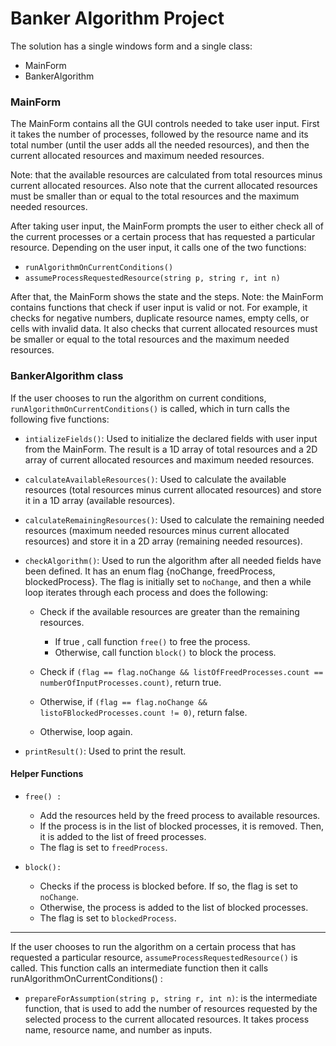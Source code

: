 # Banker Algorithm Project

The solution has a single windows form and a single class:
- MainForm
- BankerAlgorithm

### MainForm

The MainForm contains all the GUI controls needed to take user input. First it takes the number of processes, followed by the resource name and its total number (until the user adds all the needed resources), and then the current allocated resources and maximum needed resources.
 
Note: that the available resources are calculated from total resources minus current allocated resources. Also note that the current allocated resources must be smaller than or equal to the total resources and the maximum needed resources.

After taking user input, the MainForm prompts the user to either check all of the current processes or a certain process that has requested a particular resource. Depending on the user input, it calls one of the two functions:

- `runAlgorithmOnCurrentConditions()`
- `assumeProcessRequestedResource(string p, string r, int n)`

After that, the MainForm shows the state and the steps.
Note: the MainForm contains functions that check if user input is valid or not. For example, it checks for negative numbers, duplicate resource names, empty cells, or cells with invalid data. It also checks that current allocated resources must be smaller or equal to the total resources and the maximum needed resources.

### BankerAlgorithm class

If the user chooses to run the algorithm on current conditions, `runAlgorithmOnCurrentConditions()` is called, which in turn calls the following five functions:

- `intializeFields()`: Used to initialize the declared fields with user input from the MainForm. The result is a 1D array of total resources and a 2D array of current allocated resources and maximum needed resources.

- `calculateAvailableResources()`: Used to calculate the available resources (total resources minus current allocated resources) and store it in a 1D array (available resources).

- `calculateRemainingResources()`: Used to calculate the remaining needed resources (maximum needed resources minus current allocated resources) and store it in a 2D array (remaining needed resources).

- `checkAlgorithm()`: Used to run the algorithm after all needed fields have been defined. It has an enum flag {noChange, freedProcess, blockedProcess}. The flag is initially set to `noChange`, and then a while loop iterates through each process and does the following:
	- Check if the available resources are greater than the remaining resources. 
	    - If true , call function `free()` to free the process.
	    - Otherwise, call function `block()` to block the process.
	
	- Check if `(flag == flag.noChange && listOfFreedProcesses.count == numberOfInputProcesses.count)`, return true.
	- Otherwise, if `(flag == flag.noChange && listoFBlockedProcesses.count != 0)`, return false.
	- Otherwise, loop again.
	     
- `printResult()`: Used to print the result.

#### Helper Functions
- `free() :` 
    - Add the resources held by the freed process to available resources.
    - If the process is in the list of blocked processes, it is removed. Then, it is added to the list of freed processes.
     - The flag is set to `freedProcess`.

- `block():` 
    - Checks if the process is blocked before. If so, the flag is set to `noChange`.
    - Otherwise, the process is added to the list of blocked processes.
    - The flag is set to `blockedProcess`.
---
If the user chooses to run the algorithm on a certain process that has requested a particular resource, `assumeProcessRequestedResource()` is called. This function calls an intermediate function then it calls runAlgorithmOnCurrentConditions() :

- `prepareForAssumption(string p, string r, int n)`: is the intermediate function, that is used to add the number of resources requested by the selected process to the current allocated resources. It takes process name, resource name, and number as inputs.
